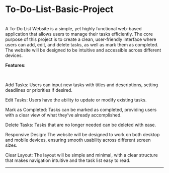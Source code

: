 # To-Do-List-Basic-Project
<br>
A To-Do List Website is a simple, yet highly functional web-based application that allows users to manage their tasks efficiently. The core purpose of this project is to create a clean, user-friendly interface where users can add, edit, and delete tasks, as well as mark them as completed. The website will be designed to be intuitive and accessible across different devices.
<br>

<b>Features:</b>

<br>

Add Tasks: Users can input new tasks with titles and descriptions, setting deadlines or priorities if desired.

Edit Tasks: Users have the ability to update or modify existing tasks.

Mark as Completed: Tasks can be marked as completed, providing users with a clear view of what they’ve already accomplished.

Delete Tasks: Tasks that are no longer needed can be deleted with ease.

Responsive Design: The website will be designed to work on both desktop and mobile devices, ensuring smooth usability across different screen sizes.

Clear Layout: The layout will be simple and minimal, with a clear structure that makes navigation intuitive and the task list easy to read.
<hr>



